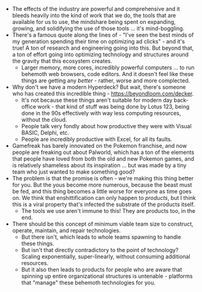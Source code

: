 
- The effects of the industry are powerful and comprehensive and it bleeds heavily into the kind of work that we do, the tools that are available for us to use, the mindshare being spent on expanding, growing, and solidifying the use of those tools ... it's mind-boggling.
- There's a famous quote along the lines of - "I've seen the best minds of my generation spending their time on optimizing ad clicks" - and it's true! A ton of research and engineering going into this. But beyond that, a ton of effort going into optimizing technology and structures around the gravity that this ecosystem creates.
  - Larger memory, more cores, incredibly powerful computers ... to run behemoth web browsers, code editors. And it doesn't feel like these things are getting any *better* - rather, worse and more complected. 
- Why don't we have a modern Hyperdeck? But wait, there's someone who has created this incredible thing - https://beyondloom.com/decker.
  - It's not because these things aren't suitable for modern day back-office work - that kind of stuff was being done by Lotus 123, being done in the 90s effectively with way less computing resources, without the cloud.
  - People talk very fondly about how productive they were with Visual BASIC, Delphi, etc.
  - People are incredibly productive with Excel, for all its faults.
- Gamefreak has barely innovated on the Pokemon franchise, and now people are freaking out about Palworld, which has a ton of the elements that people have loved from both the old and new Pokemon games, and is relatively shameless about its inspiration ... but was made by a tiny team who just wanted to make something good?
- The problem is that the promise is often - we're making this thing better for you. But the yous become more numerous, because the beast must be fed, and this thing becomes a little worse for everyone as time goes on. We think that enshittification can only happen to *products*, but I think this is a viral property that's infected the substrate of the products itself.
  - The tools we use aren't immune to this! They are products too, in the end.
- There should be this concept of minimum viable team size to construct, operate, maintain, and repair technologies.
  - But there isn't, which leads to whole teams spawning to handle these things.
  - But isn't that directly contradictory to the point of technology? Scaling exponentially, super-linearly, without consuming additional resources.     
  - But it also then leads to products for people who are aware that spinning up entire organizational structures is untenable - platforms that "manage" these behemoth technologies for you.

